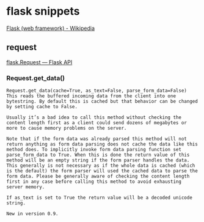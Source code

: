 # flask snippets

[Flask (web framework) - Wikipedia](https://en.wikipedia.org/wiki/Flask_(web_framework))


## request

[flask.Request — Flask API](https://tedboy.github.io/flask/generated/generated/flask.Request.html)

### Request.get_data()
```
Request.get_data(cache=True, as_text=False, parse_form_data=False)
This reads the buffered incoming data from the client into one bytestring. By default this is cached but that behavior can be changed by setting cache to False.

Usually it’s a bad idea to call this method without checking the content length first as a client could send dozens of megabytes or more to cause memory problems on the server.

Note that if the form data was already parsed this method will not return anything as form data parsing does not cache the data like this method does. To implicitly invoke form data parsing function set parse_form_data to True. When this is done the return value of this method will be an empty string if the form parser handles the data. This generally is not necessary as if the whole data is cached (which is the default) the form parser will used the cached data to parse the form data. Please be generally aware of checking the content length first in any case before calling this method to avoid exhausting server memory.

If as_text is set to True the return value will be a decoded unicode string.

New in version 0.9.
```
